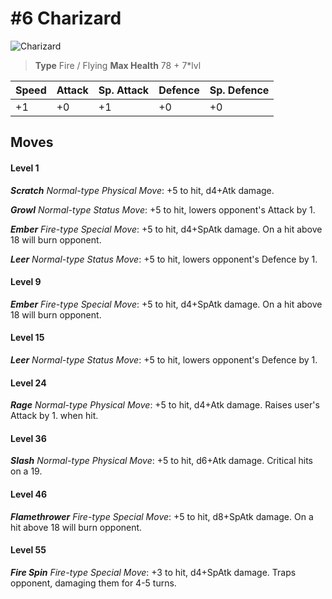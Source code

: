 # #6 Charizard


![Charizard](https://img.pokemondb.net/sprites/home/normal/1x/charizard.png)

> **Type** Fire / Flying
> **Max Health** 78 + 7\*lvl

| Speed | Attack | Sp. Attack | Defence | Sp. Defence |
| ----- | ------ | ---------- | ------- | ----------- |
| +1 | +0 | +1 | +0 | +0 |

## Moves
#### Level 1

***Scratch** Normal-type Physical Move*: +5 to hit, d4+Atk damage. 

***Growl** Normal-type Status Move*: +5 to hit, lowers opponent's Attack by 1.

***Ember** Fire-type Special Move*: +5 to hit, d4+SpAtk damage. On a hit above 18 will burn opponent.

***Leer** Normal-type Status Move*: +5 to hit, lowers opponent's Defence by 1.
#### Level 9

***Ember** Fire-type Special Move*: +5 to hit, d4+SpAtk damage. On a hit above 18 will burn opponent.
#### Level 15

***Leer** Normal-type Status Move*: +5 to hit, lowers opponent's Defence by 1.
#### Level 24

***Rage** Normal-type Physical Move*: +5 to hit, d4+Atk damage. Raises user's Attack by 1. when hit.
#### Level 36

***Slash** Normal-type Physical Move*: +5 to hit, d6+Atk damage. Critical hits on a 19.
#### Level 46

***Flamethrower** Fire-type Special Move*: +5 to hit, d8+SpAtk damage. On a hit above 18 will burn opponent.
#### Level 55

***Fire Spin** Fire-type Special Move*: +3 to hit, d4+SpAtk damage. Traps opponent, damaging them for 4-5 turns.

